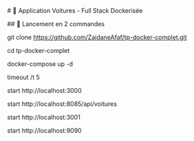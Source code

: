 \# 🚗 Application Voitures - Full Stack Dockerisée



\## 🐳 Lancement en 2 commandes



git clone https://github.com/ZaidaneAfaf/tp-docker-complet.git

cd tp-docker-complet

docker-compose up -d

timeout /t 5

start http://localhost:3000

start http://localhost:8085/api/voitures

start http://localhost:3001

start http://localhost:9090

